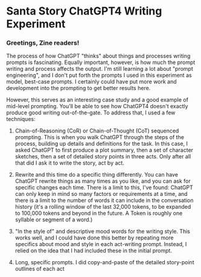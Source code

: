 # Santa Story ChatGPT4 Writing Experiment

### Greetings, Zine readers!
The process of how ChatGPT "thinks" about things and processes writing prompts is fascinating. 
Equally important, however, is how much the prompt writing and process affects the output.
I'm still learning a lot about "prompt engineering", and I don't put forth the prompts I used
in this experiment as model, best-case prompts. I certainly could have put more work and development
into the prompting to get better results here.

However, this serves as an interesting case study and a good example of mid-level prompting.
You'll be able to see how ChatGPT4 doesn't exactly produce good writing out-of-the-gate.
To address that, I used a few techniques:

1. Chain-of-Reasoning (CoR) or Chain-of-Thought (CoT) sequenced prompting.
This is when you walk ChatGPT through the steps of the process, building up
details and definitions for the task. In this case, I asked ChatGPT to first produce
a plot summary, then a set of character sketches, then a set of detailed story points
in three acts. Only after all that did I ask it to write the story, act by act.

2. Rewrite and this time do a specific thing differently. You can have ChatGPT rewrite things
as many times as you like, and you can ask for specific changes each time. There is a limit
to this, I've found: ChatGPT can only keep in mind so many factors or requirements at a time,
and there is a limit to the number of words it can include in the conversation history (it's
a rolling window of the last 32,000 tokens, to be expanded to 100,000 tokens and beyond in the
future. A Token is roughly one syllable or segment of a word.)

3. "In the style of" and descriptive mood words for the writing style. This works well, and I could
have done this better by repeating more specifics about mood and style in each act-writing prompt.
Instead, I relied on the idea that I had included these in the initial prompt.

5. Long, specific prompts. I did copy-and-paste of the detailed story-point outlines of each act

   




